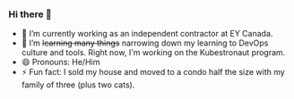 ### Hi there 👋

- 🔭 I’m currently working as an independent contractor at EY Canada.
- 🌱 I’m ~~learning many things~~ narrowing down my learning to DevOps culture and tools. Right now, I'm working on the Kubestronaut program.
- 😄 Pronouns: He/Him
- ⚡ Fun fact: I sold my house and moved to a condo half the size with my family of three (plus two cats).
<!--
**Arvton/Arvton** is a ✨ _special_ ✨ repository because its `README.md` (this file) appears on your GitHub profile.

Here are some ideas to get you started:

- 🔭 I’m currently working as a cloud analyst at WithYouWithMe.
- 🌱 I’m currently learning a lot of things to speed up my transition from being a naval electronics technician to become a tech industry professional. I'm using GitHub Skills to learn more about Git, MS Learn to expand my knowledge on cloud/Azure, and freecodecamp to pick up some developer skills.
- 😄 Pronouns: He/Him
- ⚡ Fun fact: I play action RPGs like D2R and Grim Dawn to give myself a break from work and studying..  Currently, I'm playing offline and in single player so I don't get sucked in and play too much while I'm trying to self teach being a developer.
-->
